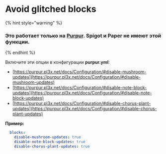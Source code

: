 # Avoid glitched blocks

{% hint style="warning" %}
### Это работает только на [Purpur](https://purpur.pl3x.net). Spigot и Paper не имеют этой функции.
{% endhint %}

Включите эти опции в конфигурации **purpur.yml**:

* [https://purpur.pl3x.net/docs/Configuration/#disable-mushroom-updates](https://purpur.pl3x.net/docs/Configuration/#disable-mushroom-updates)
* [https://purpur.pl3x.net/docs/Configuration/#disable-note-block-updates](https://purpur.pl3x.net/docs/Configuration/#disable-note-block-updates)
* [https://purpur.pl3x.net/docs/Configuration/#disable-chorus-plant-updates](https://purpur.pl3x.net/docs/Configuration/#disable-chorus-plant-updates)

**Пример:**

```yaml
  blocks:
    disable-mushroom-updates: true
    disable-note-block-updates: true
    disable-chorus-plant-updates: true
```
